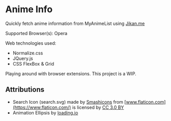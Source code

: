 # Anime Info
Quickly fetch anime information from MyAnimeList using [Jikan.me](https://jikan.me)

Supported Browser(s): Opera

Web technologies used:
- Normalize.css
- JQuery.js
- CSS FlexBox & Grid



Playing around with browser extensions. This project is a WIP.


## Attributions

- Search Icon (search.svg) made by [Smashicons](https://www.flaticon.com/authors/smashicons) from [www.flaticon.com](https://www.flaticon.com/) is licensed by [CC 3.0 BY](http://creativecommons.org/licenses/by/3.0/)
- Animation Ellipsis by [loading.io](https://loading.io/spinner/ellipsis)